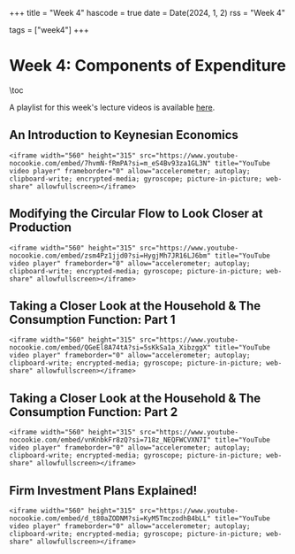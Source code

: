 +++
title = "Week 4"
hascode = true
date = Date(2024, 1, 2)
rss = "Week 4"

tags = ["week4"]
+++


# Week 4: Components of Expenditure

\toc

A playlist for this week's lecture videos is available [here](https://www.youtube.com/playlist?list=PLBl3tyVmUuVhgkhQ3vCw7bS5wIPClYRtB).

## An Introduction to Keynesian Economics

~~~
<iframe width="560" height="315" src="https://www.youtube-nocookie.com/embed/7hvmN-fRmPA?si=m_eS4Bv93za1GL3N" title="YouTube video player" frameborder="0" allow="accelerometer; autoplay; clipboard-write; encrypted-media; gyroscope; picture-in-picture; web-share" allowfullscreen></iframe>
~~~

## Modifying the Circular Flow to Look Closer at Production

~~~
<iframe width="560" height="315" src="https://www.youtube-nocookie.com/embed/zsm4Pz1jjd0?si=HygjMh7JR16LJ6bm" title="YouTube video player" frameborder="0" allow="accelerometer; autoplay; clipboard-write; encrypted-media; gyroscope; picture-in-picture; web-share" allowfullscreen></iframe>
~~~

## Taking a Closer Look at the Household & The Consumption Function: Part 1

~~~
<iframe width="560" height="315" src="https://www.youtube-nocookie.com/embed/QGeEl8A74tA?si=5sKkSa1a_XibzggX" title="YouTube video player" frameborder="0" allow="accelerometer; autoplay; clipboard-write; encrypted-media; gyroscope; picture-in-picture; web-share" allowfullscreen></iframe>
~~~

## Taking a Closer Look at the Household & The Consumption Function: Part 2

~~~
<iframe width="560" height="315" src="https://www.youtube-nocookie.com/embed/vnKnbkFr8zQ?si=718z_NEQFWCVXN7I" title="YouTube video player" frameborder="0" allow="accelerometer; autoplay; clipboard-write; encrypted-media; gyroscope; picture-in-picture; web-share" allowfullscreen></iframe>
~~~

## Firm Investment Plans Explained!

~~~
<iframe width="560" height="315" src="https://www.youtube-nocookie.com/embed/d_t80aZODNM?si=KyM5TmczodhB4bLL" title="YouTube video player" frameborder="0" allow="accelerometer; autoplay; clipboard-write; encrypted-media; gyroscope; picture-in-picture; web-share" allowfullscreen></iframe>
~~~
